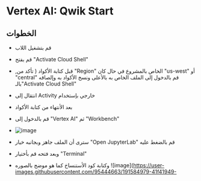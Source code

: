 
# Vertex AI: Qwik Start 
## الخطوات  

- قم بتشغيل اللاب 
- قم بفتح "Activate Cloud Shell"
- ,قبل كتابة الأكواد ( تأكد من "Region" الخاص بالمشروع في حال كان "us-west" أو "central" قم بالدخول إلى الملف الخاص به بالأعلى ونسخ الأكواد به وإلصاقه بالـ"Activate Cloud Shell"
 
- انتقال إلى Activity خارجي بإستخدام
- بعد الأنتهاء من كتابة الأكواد
- قم بالدخول إلى "Vertex AI" ثم "Workbench"
- ![image](https://user-images.githubusercontent.com/95444663/191585039-4573564f-6925-471a-8568-42b6f01c344e.png)

- سترى أن الملف جاهز وبجانبه خيار "Open JupyterLab" قم بالضغط عليه
- وبعد فتحه قم بأختيار "Terminal"
- وكتابة كود الأستنساخ كما هو موضح بالصوره
![image](https://user-images.githubusercontent.com/95444663/191584979-41f41949-
